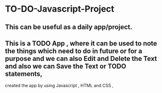 # TO-DO-Javascript-Project

## This can be useful as a daily app/project.
## This is a TODO App , where it can be used to note the things which need to do in future or for a purpose and we can also Edit and Delete the Text and also we can Save the Text or TODO statements,
created the app by using Javascript , HTML and CSS ,

